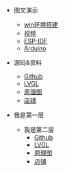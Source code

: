* 图文演示
  * [win环境搭建](https://blog.csdn.net/Mark_md/article/details/120132945?spm=1001.2014.3001.5501)
  * [视频]()
  * [ESP-IDF](https://blog.csdn.net/mark_md/category_10794878.html)
  * [Arduino](https://blog.csdn.net/mark_md/category_11477137.html)

* 源码&资料
  * [Github](https://github.com/ZhiliangMa/easyio-lib-for-esp32)
  * [LVGL](https://github.com/ZhiliangMa/lv_port_esp32)
  * [原理图](https://github.com/ZhiliangMa/easyio-lib-for-esp32/blob/master/Schematic_ESP32-IOT-KIT_2021-11-16.pdf)
  * [店铺]()

* 我是第一层
  * 我是第二层
    * [Github](https://github.com/ZhiliangMa/easyio-lib-for-esp32)
    * [LVGL](https://github.com/ZhiliangMa/lv_port_esp32)
    * [原理图](https://github.com/ZhiliangMa/easyio-lib-for-esp32/blob/master/Schematic_ESP32-IOT-KIT_2021-11-16.pdf)
    * [店铺]()
